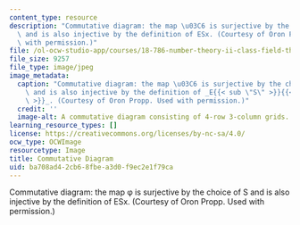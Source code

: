 ```yaml
---
content_type: resource
description: "Commutative diagram: the map \u03C6 is surjective by the choice of S\
  \ and is also injective by the definition of ESx. (Courtesy of Oron Propp. Used\
  \ with permission.)"
file: /ol-ocw-studio-app/courses/18-786-number-theory-ii-class-field-theory-spring-2016/ba708ad42cb68fbea3d0f9ec2e1f79ca_18-786s16.jpg
file_size: 9257
file_type: image/jpeg
image_metadata:
  caption: "Commutative diagram: the map \u03C6 is surjective by the choice of _S_\
    \ and is also injective by the definition of _E{{< sub \"S\" >}}{{< sup \"x\"\
    \ >}}_. (Courtesy of Oron Propp. Used with permission.)"
  credit: ''
  image-alt: A commutative diagram consisting of 4-row 3-column grids.
learning_resource_types: []
license: https://creativecommons.org/licenses/by-nc-sa/4.0/
ocw_type: OCWImage
resourcetype: Image
title: Commutative Diagram
uid: ba708ad4-2cb6-8fbe-a3d0-f9ec2e1f79ca
---
```

Commutative diagram: the map φ is surjective by the choice of S and is also injective by the definition of ESx. (Courtesy of Oron Propp. Used with permission.)